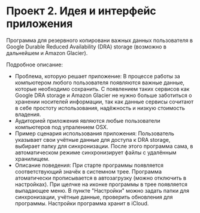 Проект 2. Идея и интерфейс приложения
=============

Программа для резервного копировани важных данных пользователя в Google Durable Reduced Availability (DRA) storage (возможно в дальнейшем и Amazon Glacier).

Подробное описание:
  * Проблема, которую решает приложение: 
  	В процессе работы за компьютером любого пользователя появляются важные данные, которые необходимо сохранить. С появлением таких сервисов как Google DRA storage и Amazon Glacier не нужно больше заботиться о хранении носителей информации, так как данные сервисы сочитают в себе простоту использования, надёжность и низкую стоимость владения.
  * Аудиторией приложения являются любые пользователи компьютеров под упралением OSX.
  * Пример сценария использования приложения: 
  	Пользователь указывает свои учётные данные для доступа к DRA storage, выбирает папку для синхронизации. После этого программа сама, в автоматическом режиме синхронизирует файлы с удалённым хранилищем.
  * Описание поведения: 
  	При старте программы появляется соответствующий значёк в системном трее. Программа атоматически прописывается в автозагрузку (можно отключить в настройках). При щелчке на иконке программы в трее появляется выпадающее меню. В пункте "Настройки" можно задать папки для синхронизации, учётные данные, проверить обновления для программы. Настройки программа хранит в iCloud.
